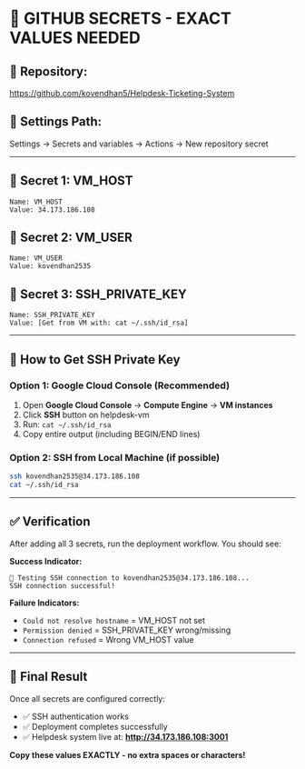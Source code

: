 # 🎯 GITHUB SECRETS - EXACT VALUES NEEDED

## 📍 **Repository**:

https://github.com/kovendhan5/Helpdesk-Ticketing-System

## 📍 **Settings Path**:

Settings → Secrets and variables → Actions → New repository secret

---

## 🔑 **Secret 1: VM_HOST**

```
Name: VM_HOST
Value: 34.173.186.108
```

## 🔑 **Secret 2: VM_USER**

```
Name: VM_USER
Value: kovendhan2535
```

## 🔑 **Secret 3: SSH_PRIVATE_KEY**

```
Name: SSH_PRIVATE_KEY
Value: [Get from VM with: cat ~/.ssh/id_rsa]
```

---

## 📝 **How to Get SSH Private Key**

### Option 1: Google Cloud Console (Recommended)

1. Open **Google Cloud Console** → **Compute Engine** → **VM instances**
2. Click **SSH** button on helpdesk-vm
3. Run: `cat ~/.ssh/id_rsa`
4. Copy entire output (including BEGIN/END lines)

### Option 2: SSH from Local Machine (if possible)

```bash
ssh kovendhan2535@34.173.186.108
cat ~/.ssh/id_rsa
```

---

## ✅ **Verification**

After adding all 3 secrets, run the deployment workflow. You should see:

**Success Indicator:**

```
🧪 Testing SSH connection to kovendhan2535@34.173.186.108...
SSH connection successful!
```

**Failure Indicators:**

- `Could not resolve hostname` = VM_HOST not set
- `Permission denied` = SSH_PRIVATE_KEY wrong/missing
- `Connection refused` = Wrong VM_HOST value

---

## 🎯 **Final Result**

Once all secrets are configured correctly:

- ✅ SSH authentication works
- ✅ Deployment completes successfully
- ✅ Helpdesk system live at: **http://34.173.186.108:3001**

**Copy these values EXACTLY - no extra spaces or characters!**
